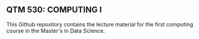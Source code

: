 ## QTM  530: COMPUTING I

This Github repository contains the lecture material for the first computing course in the Master's in Data Science.
